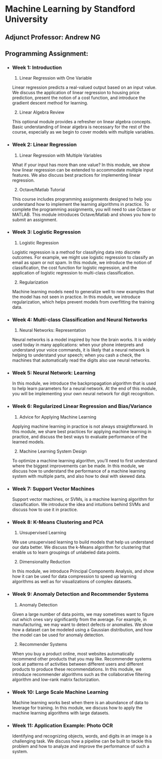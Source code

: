 # Machine Learning by Standford University #
## Adjunct Professor: Andrew NG ##


## Programming Assignment: ##
* ### Week 1:  Introduction
    
    1. Linear Regression with One Variable
    
    Linear regression predicts a real-valued output based on an input value. We discuss the application of linear regression to housing price prediction, present the notion of a cost function, and introduce the gradient descent method for learning.
    
    2. Linear Algebra Review
    
    This optional module provides a refresher on linear algebra concepts. Basic understanding of linear algebra is necessary for the rest of the course, especially as we begin to cover models with multiple variables.
    
* ### Week 2: Linear Regression
    
    1. Linear Regression with Multiple Variables
    
    What if your input has more than one value? In this module, we show how linear regression can be extended to accommodate multiple input features. We also discuss best practices for implementing linear regression.
    
    2. Octave/Matlab Tutorial 
    
    This course includes programming assignments designed to help you understand how to implement the learning algorithms in practice. To complete the programming assignments, you will need to use Octave or MATLAB. This module introduces Octave/Matlab and shows you how to submit an assignment.
    
* ### Week 3: Logistic Regression
    
    1. Logistic Regression
    
    Logistic regression is a method for classifying data into discrete outcomes. For example, we might use logistic regression to classify an email as spam or not spam. In this module, we introduce the notion of classification, the cost function for logistic regression, and the application of logistic regression to multi-class classification.
    
    2. Regularization
    
    Machine learning models need to generalize well to new examples that the model has not seen in practice. In this module, we introduce regularization, which helps prevent models from overfitting the training data.
    
* ### Week 4: Multi-class Classification and Neural Networks
    
    1. Neural Networks: Representation
    
    Neural networks is a model inspired by how the brain works. It is widely used today in many applications: when your phone interprets and understand your voice commands, it is likely that a neural network is helping to understand your speech; when you cash a check, the machines that automatically read the digits also use neural networks.

* ### Week 5: Neural Network: Learning
    
    In this module, we introduce the backpropagation algorithm that is used to help learn parameters for a neural network. At the end of this module, you will be implementing your own neural network for digit recognition.

* ### Week 6: Regularized Linear Regression and Bias/Variance
    
    1. Advice for Applying Machine Learning
    
    Applying machine learning in practice is not always straightforward. In this module, we share best practices for applying machine learning in practice, and discuss the best ways to evaluate performance of the learned models.
    
    2. Machine Learning System Design
    
    To optimize a machine learning algorithm, you’ll need to first understand where the biggest improvements can be made. In this module, we discuss how to understand the performance of a machine learning system with multiple parts, and also how to deal with skewed data.

* ### Week 7: Support Vector Machines

    Support vector machines, or SVMs, is a machine learning algorithm for classification. We introduce the idea and intuitions behind SVMs and discuss how to use it in practice.

* ### Week 8: K-Means Clustering and PCA
    1. Unsupervised Learning
    
    We use unsupervised learning to build models that help us understand our data better. We discuss the k-Means algorithm for clustering that enable us to learn groupings of unlabeled data points.
    
    2. Dimensionality Reduction
    
    In this module, we introduce Principal Components Analysis, and show how it can be used for data compression to speed up learning algorithms as well as for visualizations of complex datasets.
    
* ### Week 9: Anomaly Detection and Recommender Systems
    
    1. Anomaly Detection
    
    Given a large number of data points, we may sometimes want to figure out which ones vary significantly from the average. For example, in manufacturing, we may want to detect defects or anomalies. We show how a dataset can be modeled using a Gaussian distribution, and how the model can be used for anomaly detection.
    
    2. Recommender Systems
    
    When you buy a product online, most websites automatically recommend other products that you may like. Recommender systems look at patterns of activities between different users and different products to produce these recommendations. In this module, we introduce recommender algorithms such as the collaborative filtering algorithm and low-rank matrix factorization.
 
* ### Week 10: Large Scale Machine Learning
    
    Machine learning works best when there is an abundance of data to leverage for training. In this module, we discuss how to apply the machine learning algorithms with large datasets.

* ### Week 11: Application Example: Photo OCR
    
    Identifying and recognizing objects, words, and digits in an image is a challenging task. We discuss how a pipeline can be built to tackle this problem and how to analyze and improve the performance of such a system.
